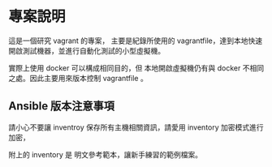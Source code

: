 # 專案說明

這是一個研究 vagrant 的專案，
主要是紀錄所使用的 vagrantfile，達到本地快速開啟測試機器，並進行自動化測試的小型虛擬機。

實際上使用 docker 可以構成相同目的，但 本地開啟虛擬機仍有與 docker 不相同之處。因此主要用來版本控制 vagrantfile 。

## Ansible 版本注意事項

請小心不要讓 inventroy 保存所有主機相關資訊，請愛用 inventory 加密模式進行加密，

附上的 inventory 是 明文參考範本，讓新手練習的範例檔案。
